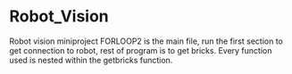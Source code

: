 # Robot_Vision
Robot vision miniproject
FORLOOP2 is the main file, run the first section to get connection to robot, rest of program is to get bricks.
Every function used is nested within the getbricks function.
